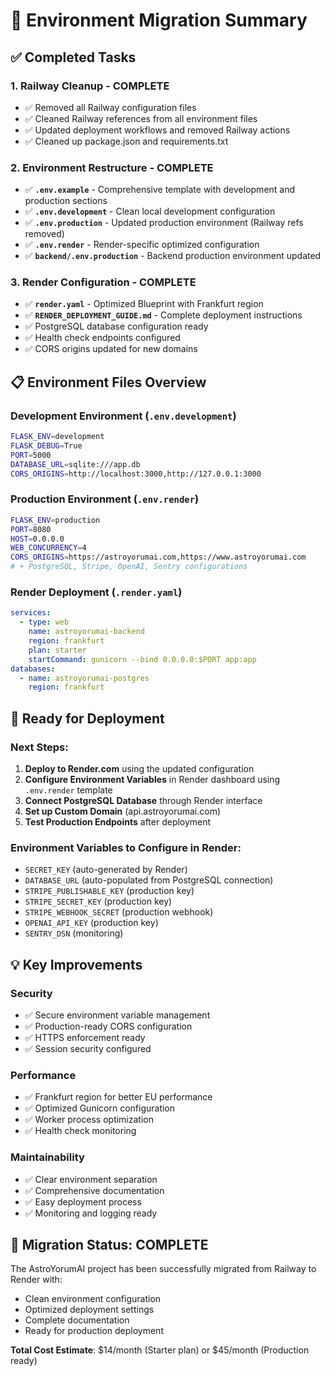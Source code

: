 # 🎯 Environment Migration Summary

## ✅ Completed Tasks

### 1. Railway Cleanup - COMPLETE
- ✅ Removed all Railway configuration files
- ✅ Cleaned Railway references from all environment files
- ✅ Updated deployment workflows and removed Railway actions
- ✅ Cleaned up package.json and requirements.txt

### 2. Environment Restructure - COMPLETE
- ✅ **`.env.example`** - Comprehensive template with development and production sections
- ✅ **`.env.development`** - Clean local development configuration
- ✅ **`.env.production`** - Updated production environment (Railway refs removed)
- ✅ **`.env.render`** - Render-specific optimized configuration
- ✅ **`backend/.env.production`** - Backend production environment updated

### 3. Render Configuration - COMPLETE
- ✅ **`render.yaml`** - Optimized Blueprint with Frankfurt region
- ✅ **`RENDER_DEPLOYMENT_GUIDE.md`** - Complete deployment instructions
- ✅ PostgreSQL database configuration ready
- ✅ Health check endpoints configured
- ✅ CORS origins updated for new domains

## 📋 Environment Files Overview

### Development Environment (`.env.development`)
```bash
FLASK_ENV=development
FLASK_DEBUG=True
PORT=5000
DATABASE_URL=sqlite:///app.db
CORS_ORIGINS=http://localhost:3000,http://127.0.0.1:3000
```

### Production Environment (`.env.render`)
```bash
FLASK_ENV=production
PORT=8080
HOST=0.0.0.0
WEB_CONCURRENCY=4
CORS_ORIGINS=https://astroyorumai.com,https://www.astroyorumai.com
# + PostgreSQL, Stripe, OpenAI, Sentry configurations
```

### Render Deployment (`.render.yaml`)
```yaml
services:
  - type: web
    name: astroyorumai-backend
    region: frankfurt
    plan: starter
    startCommand: gunicorn --bind 0.0.0.0:$PORT app:app
databases:
  - name: astroyorumai-postgres
    region: frankfurt
```

## 🚀 Ready for Deployment

### Next Steps:
1. **Deploy to Render.com** using the updated configuration
2. **Configure Environment Variables** in Render dashboard using `.env.render` template
3. **Connect PostgreSQL Database** through Render interface
4. **Set up Custom Domain** (api.astroyorumai.com)
5. **Test Production Endpoints** after deployment

### Environment Variables to Configure in Render:
- `SECRET_KEY` (auto-generated by Render)
- `DATABASE_URL` (auto-populated from PostgreSQL connection)
- `STRIPE_PUBLISHABLE_KEY` (production key)
- `STRIPE_SECRET_KEY` (production key)
- `STRIPE_WEBHOOK_SECRET` (production webhook)
- `OPENAI_API_KEY` (production key)
- `SENTRY_DSN` (monitoring)

## 💡 Key Improvements

### Security
- ✅ Secure environment variable management
- ✅ Production-ready CORS configuration
- ✅ HTTPS enforcement ready
- ✅ Session security configured

### Performance
- ✅ Frankfurt region for better EU performance
- ✅ Optimized Gunicorn configuration
- ✅ Worker process optimization
- ✅ Health check monitoring

### Maintainability
- ✅ Clear environment separation
- ✅ Comprehensive documentation
- ✅ Easy deployment process
- ✅ Monitoring and logging ready

## 🎉 Migration Status: COMPLETE

The AstroYorumAI project has been successfully migrated from Railway to Render with:
- Clean environment configuration
- Optimized deployment settings
- Complete documentation
- Ready for production deployment

**Total Cost Estimate**: $14/month (Starter plan) or $45/month (Production ready)
